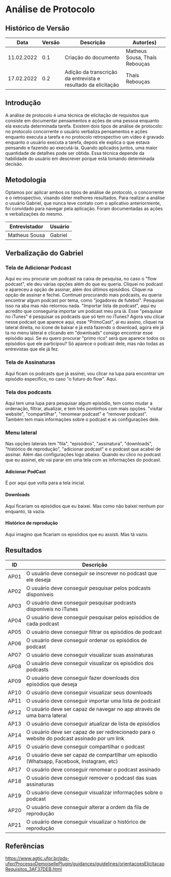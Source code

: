 # Análise de Protocolo

## Histórico de Versão

| Data         | Versão   | Descrição              | Autor(es)               |
|--------------|----------|------------------------|-------------------------|
| 11.02.2022 | 0.1 | Criação do documento | Matheus Sousa, Thaís Rebouças |
| 17.02.2022 | 0.2 | Adição da transcrição da entrevista e resultado da elicitação | Thaís Rebouças |

## Introdução

A análise de protocolo é uma técnica de elicitação de requisitos que consiste em documentar pensamentos e ações de uma pessoa enquanto ela executa determinada tarefa.
Existem dois tipos de análise de protocolo: no protocolo concorrente o usuário verbaliza pensamentos e ações enquanto executa a tarefa e no protocolo retrospectivo um vídeo é gravado enquanto o usuário executa a tarefa, depois ele explica o que estava pensando e fazendo ao executá-la. Quando aplicados juntos, uma maior quantidade de detalhes pode ser obtida. Essa técnica depende da habilidade do usuário em descrever porque está tomando determinada decisão.

## Metodologia

Optamos por aplicar ambos os tipos de análise de protocolo, o concorrente e o retrospectivo, visando obter melhores resultados.
Para realizar a análise o usuário Gabriel, que nunca teve contato com o aplicativo anteriormente, foi convidado para navegar pela aplicação. Foram documentadas as ações e verbalizações do mesmo.

| Entrevistador | Usuário |
| ------------- | ------- |
| Matheus Sousa | Gabriel |

## Verbalização do Gabriel

### Tela de Adicionar Podcast
Aqui eu vou procurar um podcast na caixa de pesquisa, no caso o "flow podcast", ele deu várias opções além do que eu queria. Cliquei no podcast e apareceu a opção de assinar, além dos últimos episódios. Cliquei na opção de assinar e fechei. Continuei procurando mais podcasts, eu queria encontrar algum podcast por tema, como "jogadores de futebol". Pesquisei isso na aba mas não retornou nada. "Importar lista de podcast", aqui eu acredito que conseguiria importar um podcast meu pra lá. Esse "pesquisar no iTunes" é pesquisar os podcasts que só tem no iTunes?
Agora vou clicar nesse podcast que aparece aqui, esse "PrimoCast", ai eu assino, cliquei na lateral direita, no ícone de baixar e já está fazendo o download, agora ele já ta no menu lateral e clicando em "downloads" consigo encontrar esse episódio aqui.
Se eu quero procurar "primo rico" será que aparece todos os episódios que ele participou? Só aparece o podcast dele, mas não todas as entrevistas que ele já fez.

### Tela de Assinaturas
Aqui ficam os podcasts que já assinei, vou clicar na lupa para encontrar um episódio específico, no caso "o futuro do flow". Aqui.

### Tela dos podcasts
Aqui tem uma lupa para pesquisar algum episódio, tem como mudar a ordenação, filtrar, atualizar, e tem três pontinhos com mais opções. "visitar website", "compartilhar", "renomear podcast" e "remover podcast". Também tem mais informações sobre o podcast e as configurações dele.

### Menu lateral
Nas opções laterais tem "fila", "episódios", "assinatura", "downloads", "histórico de reprodução", "adicionar podcast" e o podcast que acabei de assinar. Além das configurações logo abaixo.
Quando eu clico no podcast que eu assinei, ele vai parar em uma tela com as informações do podcast.

#### Adicionar PodCast
É por aqui que volta para a tela inicial.

#### Downloads
Aqui ficariam os episódios que eu baixei. Mas como não baixei nenhum por enquanto, tá vazia.

#### Histórico de reprodução
Aqui imagino que ficariam os episódios que eu assisti. Mas tá vazio.

## Resultados

| ID | Descrição |
| -- | --------- |
| AP01 | O usuário deve conseguir se inscrever no podcast que ele deseja |
| AP02 | O usuário deve conseguir pesquisar pelos podcasts disponíveis |
| AP03 | O usuário deve conseguir pesquisar podcasts disponíveis no iTunes |
| AP04 | O usuário deve conseguir pesquisar pelos episódios de cada podcast |
| AP05 | O usuário deve conseguir filtrar os episódios de podcast |
| AP06 | O usuário deve conseguir ordenar os episódios de podcast |
| AP07 | O usuário deve conseguir visualizar suas assinaturas |
| AP08 | O usuário deve conseguir visualizar os episódios dos podcasts |
| AP09 | O usuário deve conseguir fazer downloads dos episódios que deseja |
| AP10 | O usuário deve conseguir visualizar seus downloads |
| AP11 | O usuário deve conseguir importar uma lista de podcast |
| AP12 | O usuário deve ser capaz de navegar no app através de uma barra lateral |
| AP13 | O usuário deve conseguir atualizar de lista de episódios |
| AP14 | O usuário deve ser capaz de ser redirecionado para o website do podcast assinado por um link |
| AP15 | O usuário deve conseguir compartilhar o podcast |
| AP16 | O usuário deve ser capaz de compartilhar um episodio (Whatsapp, Facebook, Instagram, etc) |
| AP17 | O usuário deve conseguir renomear o podcast assinado |
| AP18 | O usuário deve conseguir remover o podcast das suas assinaturas |
| AP19 | O usuário deve conseguir visualizar informações sobre o podcast |
| AP20 | O usuário deve conseguir alterar a ordem da fila de reprodução |
| AP21 | O usuário deve conseguir visualizar o histórico de reprodução |


## Referências

https://www.agtic.ufpr.br/pds-ufpr/ProcessoDemoisellePlugin/guidances/guidelines/orientacoesElicitacaoRequisitos_3AF37DEB.html

